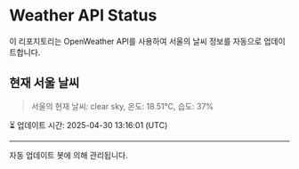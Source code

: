 
# Weather API Status

이 리포지토리는 OpenWeather API를 사용하여 서울의 날씨 정보를 자동으로 업데이트합니다.

## 현재 서울 날씨
> 서울의 현재 날씨: clear sky, 온도: 18.51°C, 습도: 37%

⏳ 업데이트 시간: 2025-04-30 13:16:01 (UTC)

---
자동 업데이트 봇에 의해 관리됩니다.
